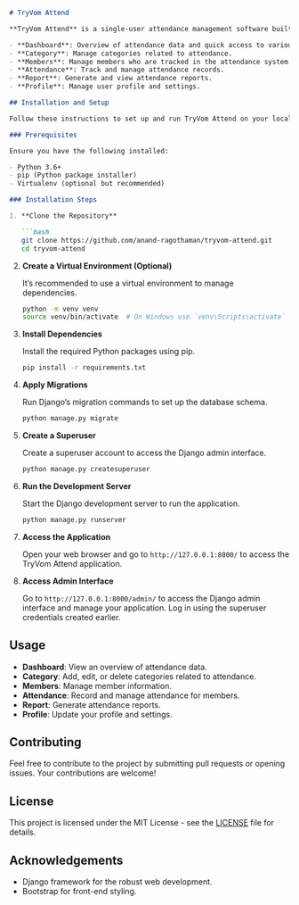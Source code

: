 

```markdown
# TryVom Attend

**TryVom Attend** is a single-user attendance management software built with Django. It provides functionalities to manage attendance with a user-friendly interface. The software includes the following modules:

- **Dashboard**: Overview of attendance data and quick access to various features.
- **Category**: Manage categories related to attendance.
- **Members**: Manage members who are tracked in the attendance system.
- **Attendance**: Track and manage attendance records.
- **Report**: Generate and view attendance reports.
- **Profile**: Manage user profile and settings.

## Installation and Setup

Follow these instructions to set up and run TryVom Attend on your local machine.

### Prerequisites

Ensure you have the following installed:

- Python 3.6+
- pip (Python package installer)
- Virtualenv (optional but recommended)

### Installation Steps

1. **Clone the Repository**

   ```bash
   git clone https://github.com/anand-ragothaman/tryvom-attend.git
   cd tryvom-attend
   ```

2. **Create a Virtual Environment (Optional)**

   It’s recommended to use a virtual environment to manage dependencies.

   ```bash
   python -m venv venv
   source venv/bin/activate  # On Windows use `venv\Scripts\activate`
   ```

3. **Install Dependencies**

   Install the required Python packages using pip.

   ```bash
   pip install -r requirements.txt
   ```

4. **Apply Migrations**

   Run Django’s migration commands to set up the database schema.

   ```bash
   python manage.py migrate
   ```

5. **Create a Superuser**

   Create a superuser account to access the Django admin interface.

   ```bash
   python manage.py createsuperuser
   ```

6. **Run the Development Server**

   Start the Django development server to run the application.

   ```bash
   python manage.py runserver
   ```

7. **Access the Application**

   Open your web browser and go to `http://127.0.0.1:8000/` to access the TryVom Attend application.

8. **Access Admin Interface**

   Go to `http://127.0.0.1:8000/admin/` to access the Django admin interface and manage your application. Log in using the superuser credentials created earlier.

## Usage

- **Dashboard**: View an overview of attendance data.
- **Category**: Add, edit, or delete categories related to attendance.
- **Members**: Manage member information.
- **Attendance**: Record and manage attendance for members.
- **Report**: Generate attendance reports.
- **Profile**: Update your profile and settings.

## Contributing

Feel free to contribute to the project by submitting pull requests or opening issues. Your contributions are welcome!

## License

This project is licensed under the MIT License - see the [LICENSE](LICENSE) file for details.

## Acknowledgements

- Django framework for the robust web development.
- Bootstrap for front-end styling.

```
